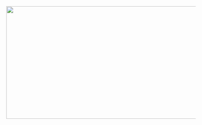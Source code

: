 <a href="https://github.com/devxb/gitanimals">
<img
  src="https://render.gitanimals.org/farms/yrjo2"
  width="600"
  height="300"
/>
</a>
